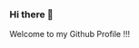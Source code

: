 ### Hi there 👋

Welcome to my Github Profile !!!

<!--
**sumitdahal7/sumitdahal7** is a ✨ _special_ ✨ repository because its `README.md` (this file) appears on your GitHub profile.

Here are some ideas to get you started:

- 🔭 I’m currently working on ReactJS & Typescript.
- 🌱 I’m currently learning and improving myself in Frontend technologies 
- 💬 Ask me about 🚀 Anything related to front-end web development
- 📫 How to reach me: email: sumitdahal123@gmail.com , Contact: +977-9860108455
- ⚡ Fun fact: ...The average person spends about six months of their life waiting for red lights to turn green!
-->
